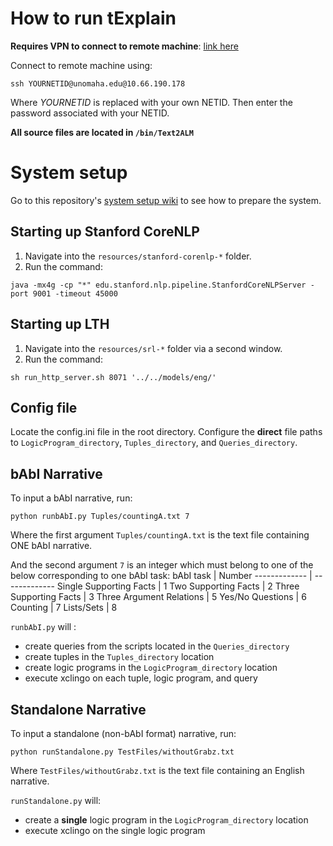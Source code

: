 # How to run tExplain
**Requires VPN to connect to remote machine**: [link here](https://nu-vpn.nebraska.edu/)

Connect to remote machine using:
```
ssh YOURNETID@unomaha.edu@10.66.190.178
```
Where *YOURNETID* is replaced with your own NETID. Then enter the password associated with your NETID.

**All source files are located in ```/bin/Text2ALM```**

# System setup
Go to this repository's [system setup wiki](https://github.com/jorgefandinno/tExplain/wiki/System-Setup) to see how to prepare the system.

## Starting up Stanford CoreNLP
1. Navigate into the `resources/stanford-corenlp-*` folder.
2. Run the command:
```
java -mx4g -cp "*" edu.stanford.nlp.pipeline.StanfordCoreNLPServer -port 9001 -timeout 45000
```

## Starting up LTH
1. Navigate into the `resources/srl-*` folder via a second window.
2. Run the command:
```
sh run_http_server.sh 8071 '../../models/eng/'
```

## Config file
Locate the config.ini file in the root directory.
Configure the **direct** file paths to `LogicProgram_directory`, `Tuples_directory`, and `Queries_directory`.


## bAbI Narrative
To input a bAbI narrative, run:
```
python runbAbI.py Tuples/countingA.txt 7 
```
Where the first argument `Tuples/countingA.txt` is the text file containing ONE bAbI narrative.

And the second argument `7` is an integer which must belong to one of the below corresponding to one bAbI task:
bAbI task  | Number
------------- | -------------
Single Supporting Facts | 1
Two Supporting Facts | 2
Three Supporting Facts | 3
Three Argument Relations | 5
Yes/No Questions | 6
Counting | 7
Lists/Sets | 8

`runbAbI.py` will :
* create queries from the scripts located in the `Queries_directory`
* create tuples in the `Tuples_directory` location
* create logic programs in the `LogicProgram_directory` location
* execute xclingo on each tuple, logic program, and query

## Standalone Narrative
To input a standalone (non-bAbI format) narrative, run:
```
python runStandalone.py TestFiles/withoutGrabz.txt
```
Where `TestFiles/withoutGrabz.txt` is the text file containing an English narrative.

`runStandalone.py` will:
* create a **single** logic program in the `LogicProgram_directory` location
* execute xclingo on the single logic program